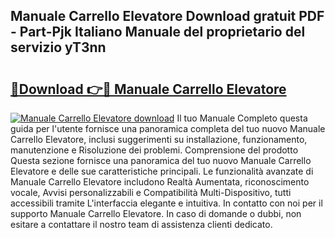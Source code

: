 ## Manuale Carrello Elevatore Download gratuit PDF - Part-Pjk Italiano Manuale del proprietario del servizio yT3nn

# <h2><a href="http://dfeh27l.blite.top/?on=Manuale+Carrello+Elevatore">🔗Download 👉🔴 Manuale Carrello Elevatore</a></h2>

[![Manuale Carrello Elevatore download](https://i.imgur.com/lujVjoI.png)](http://dfeh27l.blite.top/?on=Manuale+Carrello+Elevatore)
Il tuo Manuale Completo questa guida per l'utente fornisce una panoramica completa del tuo nuovo Manuale Carrello Elevatore, inclusi suggerimenti su installazione, funzionamento, manutenzione e Risoluzione dei problemi. Comprensione del prodotto Questa sezione fornisce una panoramica del tuo nuovo Manuale Carrello Elevatore e delle sue caratteristiche principali. Le funzionalità avanzate di Manuale Carrello Elevatore includono Realtà Aumentata, riconoscimento vocale, Avvisi personalizzabili e Compatibilità Multi-Dispositivo, tutti accessibili tramite L'interfaccia elegante e intuitiva. In contatto con noi per il supporto Manuale Carrello Elevatore. In caso di domande o dubbi, non esitare a contattare il nostro team di assistenza clienti dedicato.
